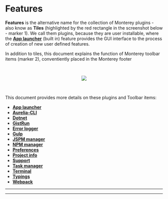 # Features

**Features** is the alternative name for the collection of Monterey plugins - also know as **Tiles** (highlighted by the red rectangle in the screenshot below - marker 1). We call them plugins, because they are user installable, where the **[App launcher](./features/app_launcher.html)** (built in) feature provides the GUI interface to the process of creation of new user defined features.

In addition to tiles, this document explains the function of Monterey toolbar items (marker 2), conventiently placed in the Monterey footer

<br>
<p align=center>
  <img src="https://cloud.githubusercontent.com/assets/2712405/18555809/35c703b0-7b37-11e6-9680-94d3d69efa8c.png"></img>
</p>

<br>

This document provides more details on these plugins and Toolbar items:

- **[App launcher](./features/app_launcher.html)**
- **[Aurelia-CLI](/features/aurelia-cli.html)**
- **[Dotnet](./features/dotnet)**
- **[GistRun](./features/gistrun.html)**
- **[Error logger](./features/error_logger.html)**
- **[Gulp](./features/gulp.html)**
- **[JSPM manager](./features/jspm_manager.html)**
- **[NPM manager](./features/npm_manager.html)**
- **[Preferences](./features/preferences.html)**
- **[Project info](./features/project_info.html)**
- **[Support](./features/support.html)**
- **[Task manager](./features/task_manager.html)**
- **[Terminal](./features/terminal.html)**
- **[Typings](./features/typings.html)**
- **[Webpack](./features/webpack.html)**


***
***